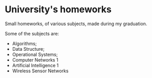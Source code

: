 # University's homeworks

Small homeworks, of various subjects, made during my graduation.

Some of the subjects are:
* Algorithms;
* Data Structure;
* Operational Systems;
* Computer Networks 1
* Artificial Intelligence 1
* Wireless Sensor Networks
